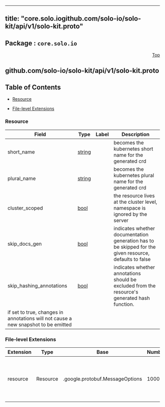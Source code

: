 
---
title: "core.solo.iogithub.com/solo-io/solo-kit/api/v1/solo-kit.proto"
---

## Package : `core.solo.io`



<a name="top"></a>

<a name="API Reference for github.com/solo-io/solo-kit/api/v1/solo-kit.proto"></a>
<p align="right"><a href="#top">Top</a></p>

## github.com/solo-io/solo-kit/api/v1/solo-kit.proto


## Table of Contents
  - [Resource](#core.solo.io.Resource)


  - [File-level Extensions](#github.com/solo-io/solo-kit/api/v1/solo-kit.proto-extensions)





<a name="core.solo.io.Resource"></a>

### Resource



| Field | Type | Label | Description |
| ----- | ---- | ----- | ----------- |
| short_name | [string](#string) |  | becomes the kubernetes short name for the generated crd |
| plural_name | [string](#string) |  | becomes the kubernetes plural name for the generated crd |
| cluster_scoped | [bool](#bool) |  | the resource lives at the cluster level, namespace is ignored by the server |
| skip_docs_gen | [bool](#bool) |  | indicates whether documentation generation has to be skipped for the given resource, defaults to false |
| skip_hashing_annotations | [bool](#bool) |  | indicates whether annotations should be excluded from the resource&#39;s generated hash function.
if set to true, changes in annotations will not cause a new snapshot to be emitted |





 

 


<a name="github.com/solo-io/solo-kit/api/v1/solo-kit.proto-extensions"></a>

### File-level Extensions
| Extension | Type | Base | Number | Description |
| --------- | ---- | ---- | ------ | ----------- |
| resource | Resource | .google.protobuf.MessageOptions | 10000 | options for a message that&#39;s intended to become a solo-kit resource |

 

 

